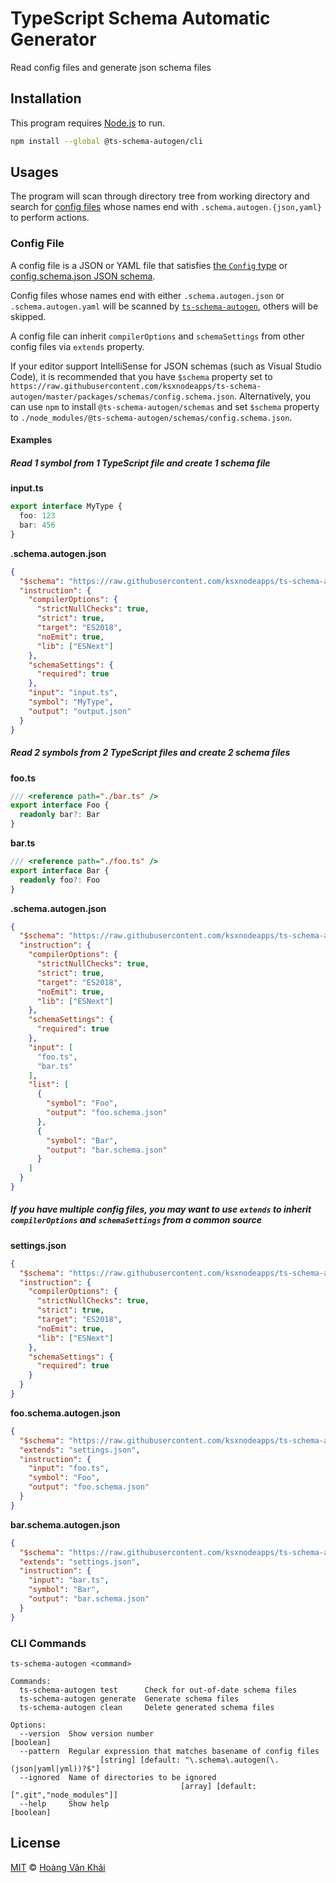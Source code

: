 # TypeScript Schema Automatic Generator

Read config files and generate json schema files

## Installation

This program requires [Node.js](https://nodejs.org) to run.

```sh
npm install --global @ts-schema-autogen/cli
```

## Usages

The program will scan through directory tree from working directory and search for [config files](#config-file) whose names end with `.schema.autogen.{json,yaml}` to perform actions.

### Config File

A config file is a JSON or YAML file that satisfies [the `Config` type](https://github.com/ksxnodeapps/ts-schema-autogen/blob/master/packages/types/types.ts#L72-L77) or [config.schema.json JSON schema](https://raw.githubusercontent.com/ksxnodeapps/ts-schema-autogen/master/packages/schemas/config.schema.json).

Config files whose names end with either `.schema.autogen.json` or `.schema.autogen.yaml` will be scanned by [`ts-schema-autogen`](cli-commands), others will be skipped.

A config file can inherit `compilerOptions` and `schemaSettings` from other config files via `extends` property.

If your editor support IntelliSense for JSON schemas (such as Visual Studio Code), it is recommended that you have `$schema` property set to `https://raw.githubusercontent.com/ksxnodeapps/ts-schema-autogen/master/packages/schemas/config.schema.json`. Alternatively, you can use `npm` to install `@ts-schema-autogen/schemas` and set `$schema` property to `./node_modules/@ts-schema-autogen/schemas/config.schema.json`.

#### Examples

##### Read 1 symbol from 1 TypeScript file and create 1 schema file

**input.ts**

```typescript
export interface MyType {
  foo: 123
  bar: 456
}
```

**.schema.autogen.json**

```json
{
  "$schema": "https://raw.githubusercontent.com/ksxnodeapps/ts-schema-autogen/master/packages/schemas/config.schema.json",
  "instruction": {
    "compilerOptions": {
      "strictNullChecks": true,
      "strict": true,
      "target": "ES2018",
      "noEmit": true,
      "lib": ["ESNext"]
    },
    "schemaSettings": {
      "required": true
    },
    "input": "input.ts",
    "symbol": "MyType",
    "output": "output.json"
  }
}
```

##### Read 2 symbols from 2 TypeScript files and create 2 schema files

**foo.ts**

```typescript
/// <reference path="./bar.ts" />
export interface Foo {
  readonly bar?: Bar
}
```

**bar.ts**

```typescript
/// <reference path="./foo.ts" />
export interface Bar {
  readonly foo?: Foo
}
```

**.schema.autogen.json**

```json
{
  "$schema": "https://raw.githubusercontent.com/ksxnodeapps/ts-schema-autogen/master/packages/schemas/config.schema.json",
  "instruction": {
    "compilerOptions": {
      "strictNullChecks": true,
      "strict": true,
      "target": "ES2018",
      "noEmit": true,
      "lib": ["ESNext"]
    },
    "schemaSettings": {
      "required": true
    },
    "input": [
      "foo.ts",
      "bar.ts"
    ],
    "list": [
      {
        "symbol": "Foo",
        "output": "foo.schema.json"
      },
      {
        "symbol": "Bar",
        "output": "bar.schema.json"
      }
    ]
  }
}
```

##### If you have multiple config files, you may want to use `extends` to inherit `compilerOptions` and `schemaSettings` from a common source

**settings.json**

```json
{
  "$schema": "https://raw.githubusercontent.com/ksxnodeapps/ts-schema-autogen/master/packages/schemas/config.schema.json",
  "instruction": {
    "compilerOptions": {
      "strictNullChecks": true,
      "strict": true,
      "target": "ES2018",
      "noEmit": true,
      "lib": ["ESNext"]
    },
    "schemaSettings": {
      "required": true
    }
  }
}
```

**foo.schema.autogen.json**

```json
{
  "$schema": "https://raw.githubusercontent.com/ksxnodeapps/ts-schema-autogen/master/packages/schemas/config.schema.json",
  "extends": "settings.json",
  "instruction": {
    "input": "foo.ts",
    "symbol": "Foo",
    "output": "foo.schema.json"
  }
}
```

**bar.schema.autogen.json**

```json
{
  "$schema": "https://raw.githubusercontent.com/ksxnodeapps/ts-schema-autogen/master/packages/schemas/config.schema.json",
  "extends": "settings.json",
  "instruction": {
    "input": "bar.ts",
    "symbol": "Bar",
    "output": "bar.schema.json"
  }
}
```

### CLI Commands

```
ts-schema-autogen <command>

Commands:
  ts-schema-autogen test      Check for out-of-date schema files
  ts-schema-autogen generate  Generate schema files
  ts-schema-autogen clean     Delete generated schema files

Options:
  --version  Show version number                                       [boolean]
  --pattern  Regular expression that matches basename of config files
                    [string] [default: "\.schema\.autogen(\.(json|yaml|yml))?$"]
  --ignored  Name of directories to be ignored
                                      [array] [default: [".git","node_modules"]]
  --help     Show help                                                 [boolean]
```

## License

[MIT](https://git.io/Jvntb) © [Hoàng Văn Khải](https://github.com/KSXGitHub)
